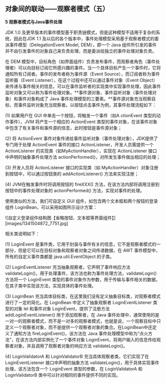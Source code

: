 ## 对象间的联动——观察者模式（五）  

**5 观察者模式与Java事件处理**  

JDK 1.0 及更早版本的事件模型基于职责链模式，但是这种模型不适用于复杂的系统，因此在JDK 1.1 及以后的各个版本中，事件处理模型采用基于观察者模式的委派事件模型（DelegationEvent Model, DEM），即一个 Java 组件所引发的事件并不由引发事件的对象自己来负责处理，而是委派给独立的事件处理对象负责。  

在 DEM 模型中，目标角色（如界面组件）负责发布事件，而观察者角色（事件处理者）可以向目标订阅它所感兴趣的事件。当一个具体目标产生一个事件时，它将通知所有订阅者。事件的发布者称为事件源（Event Source），而订阅者称为事件监听器（Event Listener），在这个过程中还可以通过事件对象（Event Object）来传递与事件相关的信息，可以在事件监听者的实现类中实现事件处理，因此事件监听对象又可以称为事件处理对象。**事件源对象、事件监听对象（事件处理对象）和事件对象构成了 Java 事件处理模型的三要素。**事件源对象充当观察目标，而事件监听对象充当观察者。以按钮点击事件为例，其事件处理流程如下：  

(1) 如果用户在 GUI 中单击一个按钮，将触发一个事件（如A ctionEvent 类型的动作事件），JVM 将产生一个相应的 ActionEvent 类型的事件对象，在该事件对象中包含了有关事件和事件源的信息，此时按钮是事件源对象；  

(2) 将 ActionEvent 事件对象传递给事件监听对象（事件处理对象），JDK提供了专门用于处理 ActionEvent 事件的接口 ActionListener，开发人员需提供一个 ActionListener 的实现类（如MyActionHandler），实现在 ActionListener 接口中声明的抽象事件处理方法 actionPerformed()，对所发生事件做出相应的处理；  

(3) 开发人员将 ActionListener 接口的实现类（如 MyActionHandler）对象注册到按钮中，可以通过按钮类的 addActionListener() 方法来实现注册；  

(4) JVM在触发事件时将调用按钮的 fireXXX() 方法，在该方法内部将调用注册到按钮中的事件处理对象的 actionPerformed() 方法，实现对事件的处理。  

使用类似的方法，我们可自定义 GUI 组件，如包含两个文本框和两个按钮的登录组件 LoginBean，可以采用如图所示设计方案：  

![自定义登录组件结构图【省略按钮、文本框等界面组件】][images/1341504872_7751.jpg]  
  
相关类说明如下：  

(1) LoginEvent 是事件类，它用于封装与事件有关的信息，它不是观察者模式的一部分，但是它可以在目标对象和观察者对象之间传递数据，在 AWT 事件模型中，所有的自定义事件类都是 java.util.EventObject 的子类。  

(2) LoginEventListener 充当抽象观察者，它声明了事件响应方法validateLogin()，用于处理事件，该方法也称为事件处理方法，validateLogin() 方法将一个 LoginEvent 类型的事件对象作为参数，用于传输与事件相关的数据，在其子类中实现该方法，实现具体的事件处理。  

(3) LoginBean 充当具体目标类，在这里我们没有定义抽象目标类，对观察者模式进行了一定的简化。在 LoginBean 中定义了抽象观察者 LoginEventListener 类型的对象 lel 和事件对象 LoginEvent，提供了注册方法 addLoginEventListener() 用于添加观察者，在 Java 事件处理中，通常使用的是一对一的观察者模式，而不是一对多的观察者模式，也就是说，一个观察目标中只定义一个观察者对象，而不是提供一个观察者对象的集合。在LoginBean中还定义了通知方法 fireLoginEvent()，该方法在 Java 事件处理模型中称为“点火方法”，在该方法内部实例化了一个事件对象 LoginEvent，将用户输入的信息传给观察者对象，并且调用了观察者对象的响应方法 validateLogin()。  

(4) LoginValidatorA 和 LoginValidatorB 充当具体观察者类，它们实现了在 LoginEventListener 接口中声明的抽象方法 validateLogin()，用于具体实现事件处理，该方法包含一个 LoginEvent 类型的参数，在 LoginValidatorA 和 LoginValidatorB 类中可以针对相同的事件提供不同的实现。